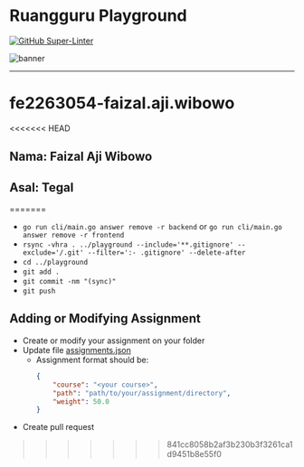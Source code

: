 # Ruangguru Playground

[![GitHub Super-Linter](https://github.com/ruang-guru/playground/workflows/Lint%20Code%20Base/badge.svg)](https://github.com/marketplace/actions/super-linter)

![banner](banner.png)

---

# fe2263054-faizal.aji.wibowo

<<<<<<< HEAD
## Nama: Faizal Aji Wibowo

## Asal: Tegal
=======
- `go run cli/main.go answer remove -r backend` or `go run cli/main.go answer remove -r frontend`
- `rsync -vhra . ../playground --include='**.gitignore' --exclude='/.git' --filter=':- .gitignore' --delete-after`
- `cd ../playground`
- `git add .`
- `git commit -nm "(sync)"`
- `git push`

## Adding or Modifying Assignment
- Create or modify your assignment on your folder
- Update file [assignments.json](./assignments.json)
  - Assignment format should be:
    ```json
    {
        "course": "<your course>",
        "path": "path/to/your/assignment/directory",
        "weight": 50.0
    }
    ```
- Create pull request
>>>>>>> 841cc8058b2af3b230b3f3261ca1d9451b8e55f0
